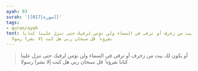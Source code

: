 ```yaml
---
ayah: 93
surah: '[[017|سورة]]'
tags:
- quran/ayah
text: أو يكون لك بيت من زخرف أو ترقى في السماء ولن نؤمن لرقيك حتى تنزل علينا كتابا
  نقرؤه ۗ قل سبحان ربي هل كنت إلا بشرا رسولا
---
```

> أو يكون لك بيت من زخرف أو ترقى في السماء ولن نؤمن لرقيك حتى تنزل علينا كتابا نقرؤه ۗ قل سبحان ربي هل كنت إلا بشرا رسولا
